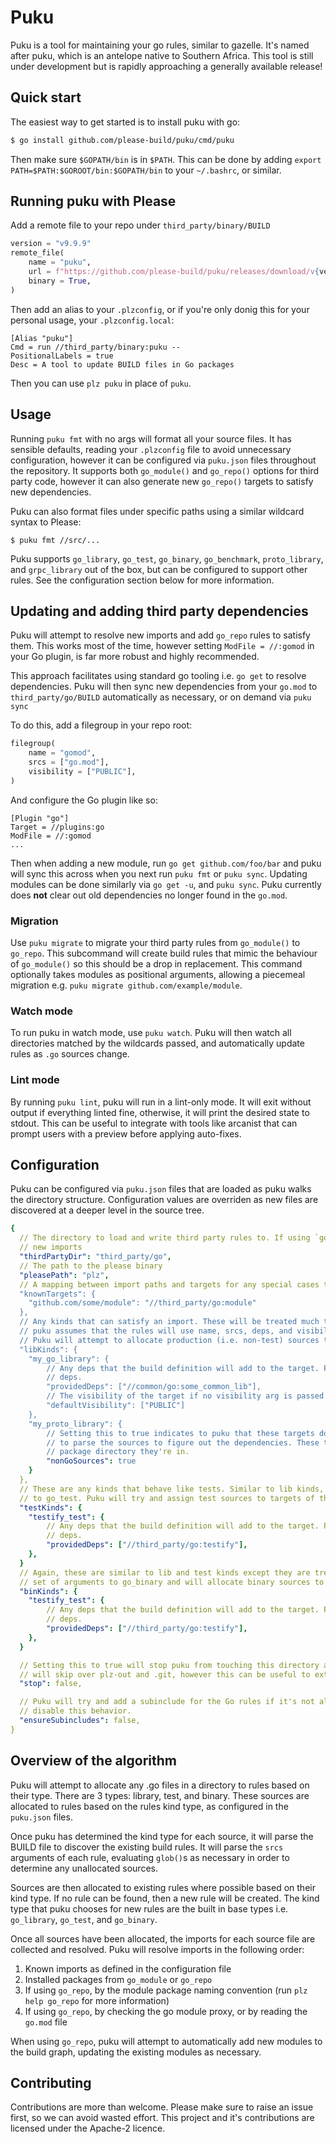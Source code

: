 # Puku

Puku is a tool for maintaining your go rules, similar to gazelle. It's named after puku, which is an antelope native to
Southern Africa. This tool is still under development but is rapidly approaching a generally available release!

## Quick start

The easiest way to get started is to install puku with go:
```bash
$ go install github.com/please-build/puku/cmd/puku
```

Then make sure `$GOPATH/bin` is in `$PATH`. This can be done by adding `export PATH=$PATH:$GOROOT/bin:$GOPATH/bin` to 
your `~/.bashrc`, or similar. 

## Running puku with Please

Add a remote file to your repo under `third_party/binary/BUILD`
```python
version = "v9.9.9"
remote_file(
    name = "puku",
    url = f"https://github.com/please-build/puku/releases/download/v{version}/puku-{version}-{CONFIG.OS}_{CONFIG.ARCH}",
    binary = True,
)
```

Then add an alias to your `.plzconfig`, or if you're only donig this for your personal usage, your `.plzconfig.local`:
```
[Alias "puku"]
Cmd = run //third_party/binary:puku --
PositionalLabels = true
Desc = A tool to update BUILD files in Go packages 
```

Then you can use `plz puku` in place of `puku`. 

## Usage

Running `puku fmt` with no args will format all your source files. It has sensible defaults, reading your 
`.plzconfig` file to avoid unnecessary configuration, however it can be configured via `puku.json` files throughout the 
repository. It supports both `go_module()` and `go_repo()` options for third party code, however it can also generate
new `go_repo()` targets to satisfy new dependencies.

Puku can also format files under specific paths using a similar wildcard syntax to Please:

```
$ puku fmt //src/...
```

Puku supports `go_library`, `go_test`, `go_binary`, `go_benchmark`, `proto_library`, and `grpc_library` out of the box, but can be
configured to support other rules. See the configuration section below for more information.

## Updating and adding third party dependencies 

Puku will attempt to resolve new imports and add `go_repo` rules to satisfy them. This works most of the time, however 
setting `ModFile = //:gomod` in your Go plugin, is far more robust and highly recommended. 

This approach facilitates using standard go tooling i.e. `go get` to resolve dependencies. Puku will then sync new 
dependencies from your `go.mod` to `third_party/go/BUILD` automatically as necessary, or on demand via `puku sync` 

To do this, add a filegroup in your repo root: 

```python
filegroup(
    name = "gomod",
    srcs = ["go.mod"],
    visibility = ["PUBLIC"],
)
```

And configure the Go plugin like so:
```
[Plugin "go"]
Target = //plugins:go
ModFile = //:gomod
...
```

Then when adding a new module, run `go get github.com/foo/bar` and puku will sync this across when you next run 
`puku fmt` or `puku sync`. Updating modules can be done similarly via `go get -u`, and `puku sync`. Puku currently 
does **not** clear out old dependencies no longer found in the `go.mod`. 

### Migration

Use `puku migrate` to migrate your third party rules from `go_module()` to `go_repo`. This subcommand will create
build rules that mimic the behaviour of `go_module()` so this should be a drop in replacement. This command optionally 
takes modules as positional arguments, allowing a piecemeal migration e.g. `puku migrate github.com/example/module`.

### Watch mode

To run puku in watch mode, use `puku watch`. Puku will then watch all directories matched by the wildcards passed, 
and automatically update rules as `.go` sources change.

### Lint mode

By running `puku lint`, puku will run in a lint-only mode. It will exit without output if everything linted fine,
otherwise, it will print the desired state to stdout. This can be useful to integrate with tools like arcanist that can
prompt users with a preview before applying auto-fixes.

## Configuration

Puku can be configured via `puku.json` files that are loaded as puku walks the directory structure. Configuration values
are overriden as new files are discovered at a deeper level in the source tree.

```yaml
{
  // The directory to load and write third party rules to. If using `go_repo`, puku will update this package to satisfy
  // new imports
  "thirdPartyDir": "third_party/go",
  // The path to the please binary
  "pleasePath": "plz",
  // A mapping between import paths and targets for any special cases that puku doesn't currently support
  "knownTargets": {
    "github.com/some/module": "//third_party/go:module"
  },
  // Any kinds that can satisfy an import. These will be treated much the same way puku treats go_library. Right now
  // puku assumes that the rules will use name, srcs, deps, and visibility arguments in the same way go_library does.
  // Puku will attempt to allocate production (i.e. non-test) sources to these targets.
  "libKinds": {
    "my_go_library": {
        // Any deps that the build definition will add to the target. Puku will avoid adding these dependencies via
        // deps.
        "providedDeps": ["//common/go:some_common_lib"],
        // The visibility of the target if no visibility arg is passed
        "defaultVisibility": ["PUBLIC"]
    },
    "my_proto_library": {
        // Setting this to true indicates to puku that these targets don't operate on Go sources, so it shouldn't try
        // to parse the sources to figure out the dependencies. These targets must still satisfy an import for the
        // package directory they're in.
        "nonGoSources": true
    }
  },
  // These are any kinds that behave like tests. Similar to lib kinds, puku assumes they have arguments that are similar
  // to go_test. Puku will try and assign test sources to targets of this kind.
  "testKinds": {
    "testify_test": {
        // Any deps that the build definition will add to the target. Puku will avoid adding these dependencies via
        // deps.
        "providedDeps": ["//third_party/go:testify"],
    },
  }
  // Again, these are similar to lib and test kinds except they are treated as binary targets. Puku assumes a similar
  // set of arguments to go_binary and will allocate binary sources to these targets.
  "binKinds": {
    "testify_test": {
        // Any deps that the build definition will add to the target. Puku will avoid adding these dependencies via
        // deps.
        "providedDeps": ["//third_party/go:testify"],
    },
  }

  // Setting this to true will stop puku from touching this directory and all directories under it. By default, puku
  // will skip over plz-out and .git, however this can be useful to extend that to other directories.
  "stop": false,

  // Puku will try and add a subinclude for the Go rules if it's not already subincluded. Setting this to false will 
  // disable this behavior. 
  "ensureSubincludes": false,
}
```

## Overview of the algorithm

Puku will attempt to allocate any .go files in a directory to rules based on their type. There are 3 types:
library, test, and binary. These sources are allocated to rules based on the rules kind type, as configured in the
`puku.json` files.

Once puku has determined the kind type for each source, it will parse the BUILD file to discover the existing build
rules. It will parse the `srcs` arguments of each rule, evaluating `glob()`s as necessary in order to determine any
unallocated sources.

Sources are then allocated to existing rules where possible based on their kind type. If no rule can be found, then a
new rule will be created. The kind type that puku chooses for new rules are the built in base types i.e. `go_library`,
`go_test`, and `go_binary`.

Once all sources have been allocated, the imports for each source file are collected and resolved. Puku will resolve
imports in the following order:

1) Known imports as defined in the configuration file
2) Installed packages from `go_module` or `go_repo`
3) If using `go_repo`, by the module package naming convention (run `plz help go_repo` for more information)
4) If using `go_repo`, by checking the go module proxy, or by reading the `go.mod` file

When using `go_repo`, puku will attempt to automatically add new modules to the build graph, updating the existing
modules as necessary.

## Contributing

Contributions are more than welcome. Please make sure to raise an issue first, so we can avoid wasted effort. This 
project and it's contributions are licensed under the Apache-2 licence. 